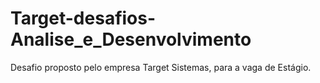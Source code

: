 # Target-desafios-Analise_e_Desenvolvimento
Desafio proposto pelo empresa Target Sistemas, para a vaga de Estágio.
